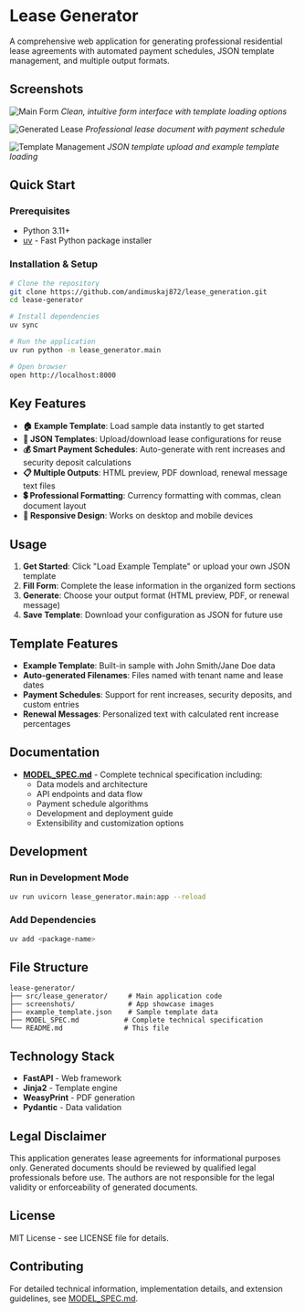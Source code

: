 # Lease Generator

A comprehensive web application for generating professional residential lease agreements with automated payment schedules, JSON template management, and multiple output formats.

## Screenshots

![Main Form](screenshots/main_page_starting_point.png)
*Clean, intuitive form interface with template loading options*

![Generated Lease](screenshots/lease_example.png)
*Professional lease document with payment schedule*

![Template Management](screenshots/main_page_using_example_template.png)
*JSON template upload and example template loading*

## Quick Start

### Prerequisites
- Python 3.11+
- [uv](https://github.com/astral-sh/uv) - Fast Python package installer

### Installation & Setup
```bash
# Clone the repository
git clone https://github.com/andimuskaj872/lease_generation.git
cd lease-generator

# Install dependencies
uv sync

# Run the application
uv run python -m lease_generator.main

# Open browser
open http://localhost:8000
```

## Key Features

- **🏠 Example Template**: Load sample data instantly to get started
- **📄 JSON Templates**: Upload/download lease configurations for reuse  
- **💰 Smart Payment Schedules**: Auto-generate with rent increases and security deposit calculations
- **📋 Multiple Outputs**: HTML preview, PDF download, renewal message text files
- **💲 Professional Formatting**: Currency formatting with commas, clean document layout
- **📱 Responsive Design**: Works on desktop and mobile devices

## Usage

1. **Get Started**: Click "Load Example Template" or upload your own JSON template
2. **Fill Form**: Complete the lease information in the organized form sections
3. **Generate**: Choose your output format (HTML preview, PDF, or renewal message)
4. **Save Template**: Download your configuration as JSON for future use

## Template Features

- **Example Template**: Built-in sample with John Smith/Jane Doe data
- **Auto-generated Filenames**: Files named with tenant name and lease dates
- **Payment Schedules**: Support for rent increases, security deposits, and custom entries
- **Renewal Messages**: Personalized text with calculated rent increase percentages

## Documentation

- **[MODEL_SPEC.md](MODEL_SPEC.md)** - Complete technical specification including:
  - Data models and architecture
  - API endpoints and data flow
  - Payment schedule algorithms
  - Development and deployment guide
  - Extensibility and customization options

## Development

### Run in Development Mode
```bash
uv run uvicorn lease_generator.main:app --reload
```

### Add Dependencies
```bash
uv add <package-name>
```

## File Structure
```
lease-generator/
├── src/lease_generator/     # Main application code
├── screenshots/             # App showcase images  
├── example_template.json    # Sample template data
├── MODEL_SPEC.md           # Complete technical specification
└── README.md               # This file
```

## Technology Stack
- **FastAPI** - Web framework
- **Jinja2** - Template engine  
- **WeasyPrint** - PDF generation
- **Pydantic** - Data validation

## Legal Disclaimer

This application generates lease agreements for informational purposes only. Generated documents should be reviewed by qualified legal professionals before use. The authors are not responsible for the legal validity or enforceability of generated documents.

## License

MIT License - see LICENSE file for details.

## Contributing

For detailed technical information, implementation details, and extension guidelines, see [MODEL_SPEC.md](MODEL_SPEC.md).